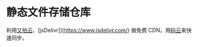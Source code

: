 # 静态文件存储仓库

利用[又拍云](https://www.upyun.com/)、[jsDelivr]](https://www.jsdelivr.com/) 做免费 CDN，用[码云](https://gitee.com/)来快速同步。

